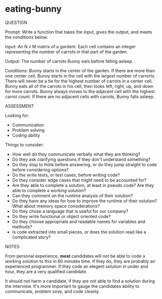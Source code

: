 # eating-bunny

QUESTION

Prompt: 
Write a function that takes the input, gives the output, and meets the conditions below. 

Input: 
An N x M matrix of a gardent. Each cell contains an integer representing the number of carrots in that part of the garden. 

Output: 
The number of carrots Bunny eats before falling asleep. 

Conditions: 
Bunny starts in the center of the garden. 
If there are more than one center cell, Bunny starts in the cell with the largest number of carrorts. 
There will never be a tie for the highest number of carrots in a center cell. 
Bunny eats all of the carrots in his cell, then looks left, right, up, and down for more carrots. 
Bunny always moves to the adjacent cell with the highest carrot count. 
If there are no adjacent cells with carrots, Bunny falls asleep. 


ASSESSMENT

Looking for: 
- Communication
- Problem solving
- Coding ability

Things to consider:
- How well do they communicate verbally what they are thinking? 
- Do they ask clarifying questions if they don't understand something? 
- Do they stop to think before answering, or do they jump straight to code before considering options? 
- Do the write tests, or test cases, before writing code?
- Do they consider edge cases that might need to be accounted for?
- Are they able to complete a solution, at least in pseudo code? Are they able to complete a working solution?
- Can they comment on the runtime analysis of their solution?
- Do they have any ideas for how to improve the runtime of their solution? What about memory space considerations?
- Do they chose a language that is useful for our company? 
- Do they write functional or object oriented code? 
- Do they choose appropriate and readable names for variables and methods? 
- Is code extracted into small pieces, or does the solution read like a complicated story? 


NOTES

From personal experience, **most** candidates will not be able to code a working solution to this in 60 minutes time. If they do, they are probably an experienced programmer. If they code an elegent solution in under and hour, they are a very qualified candidate. 

It should not harm a candidate, if they are not able to find a solution during the interview. It's more important to gauge the candidates ability to communicate, problem sove, and code cleanly. 
